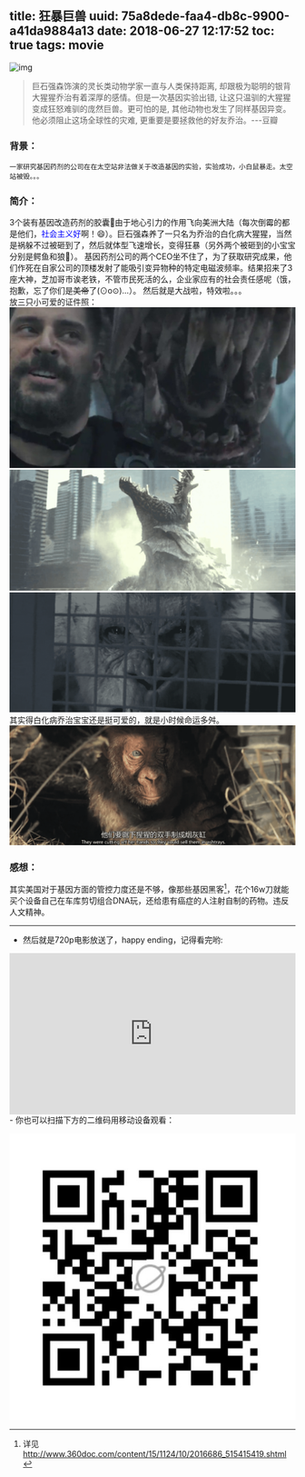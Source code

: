 title: 狂暴巨兽
uuid: 75a8dede-faa4-db8c-9900-a41da9884a13
date: 2018-06-27 12:17:52
toc: true
tags: movie
---
![img](https://user-gold-cdn.xitu.io/2018/6/27/1643cedf9209b764?ivImgItem/2/w/1080/format/webp)
>巨石强森饰演的灵长类动物学家一直与人类保持距离, 却跟极为聪明的银背大猩猩乔治有着深厚的感情。但是一次基因实验出错, 让这只温驯的大猩猩变成狂怒难驯的庞然巨兽。更可怕的是, 其他动物也发生了同样基因异变。他必须阻止这场全球性的灾难, 更重要是要拯救他的好友乔治。---豆瓣

<!--more-->

### 背景：
	一家研究基因药剂的公司在在太空站非法做关于改造基因的实验，实验成功，小白鼠暴走。太空站被毁。。。
### 简介：
3个装有基因改造药剂的胶囊💊由于地心引力的作用飞向美洲大陆（每次倒霉的都是他们，<font color=blue face="微软雅黑">社会主义好</font>啊！:smile:）。巨石强森养了一只名为乔治的白化病大猩猩，当然是祸躲不过被砸到了，然后就体型飞速增长，变得狂暴（另外两个被砸到的小宝宝分别是鳄鱼和狼🐺）。
基因药剂公司的两个CEO坐不住了，为了获取研究成果，他们作死在自家公司的顶楼发射了能吸引变异物种的特定电磁波频率。结果招来了3座大神，芝加哥市诶老铁，不管市民死活的么，企业家应有的社会责任感呢（饿，抱歉，忘了你们是~~美帝~~了(⊙o⊙)…）。
然后就是大战啦，特效啦。。。<br>
放三只小可爱的证件照：
![img](/assets/blogimg/p14-2.png)
<br>
![img](/assets/blogimg/p14-3.png)
<br>
![img](/assets/blogimg/p14-4.png)
<br>
其实得白化病乔治宝宝还是挺可爱的，就是小时候命运多舛。
![img](/assets/blogimg/p14-5.png)
### 感想：
其实美国对于基因方面的管控力度还是不够，像那些基因黑客[^1]，花个16w刀就能买个设备自己在车库剪切组合DNA玩，还给患有癌症的人注射自制的药物。违反人文精神。

[^1]:详见<http://www.360doc.com/content/15/1124/10/2016686_515415419.shtml>

---
- 然后就是720p电影放送了，happy ending，记得看完哟:

<div style="position:relative;height:0;padding-bottom:56.25%"><iframe src="https://cdn.youku-letv.com/share/VIvH32f8qaRPyuGj" style="position:absolute;width:100%;height:100%;left:0" width="640" height="360" frameborder="0" allowfullscreen></iframe></div>
- 你也可以扫描下方的二维码用移动设备观看：

![img](/assets/blogimg/p14-6.png)
